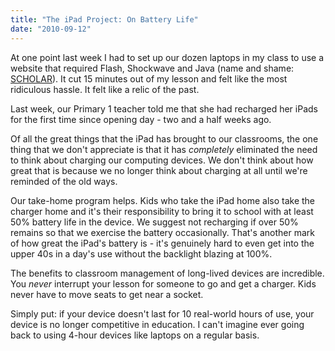 ```yaml
---
title: "The iPad Project: On Battery Life"
date: "2010-09-12"
---
```


At one point last week I had to set up our dozen laptops in my class to use a website that required Flash, Shockwave and Java (name and shame: [SCHOLAR](http://scholar.hw.ac.uk)). It cut 15 minutes out of my lesson and felt like the most ridiculous hassle. It felt like a relic of the past.

Last week, our Primary 1 teacher told me that she had recharged her iPads for the first time since opening day - two and a half weeks ago.

Of all the great things that the iPad has brought to our classrooms, the one thing that we don't appreciate is that it has _completely_ eliminated the need to think about charging our computing devices. We don't think about how great that is because we no longer think about charging at all until we're reminded of the old ways.

Our take-home program helps. Kids who take the iPad home also take the charger home and it's their responsibility to bring it to school with at least 50% battery life in the device. We suggest not recharging if over 50% remains so that we exercise the battery occasionally. That's another mark of how great the iPad's battery is - it's genuinely hard to even get into the upper 40s in a day's use without the backlight blazing at 100%.

The benefits to classroom management of long-lived devices are incredible. You _never_ interrupt your lesson for someone to go and get a charger. Kids never have to move seats to get near a socket.

Simply put: if your device doesn't last for 10 real-world hours of use, your device is no longer competitive in education. I can't imagine ever going back to using 4-hour devices like laptops on a regular basis.
